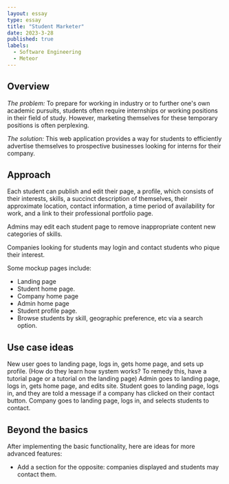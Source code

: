 ```yaml
---
layout: essay
type: essay
title: "Student Marketer"
date: 2023-3-28
published: true
labels:
  - Software Engineering
  - Meteor
---
```

## Overview

*The problem:* To prepare for working in industry or to further one's own academic pursuits, students often require internships or working positions in their field of study. However, marketing themselves for these temporary positions is often perplexing.

*The solution:* This web application provides a way for students to efficiently advertise themselves to prospective businesses looking for interns for their company.

## Approach

Each student can publish and edit their page, a profile, which consists of their interests, skills, a succinct description of themselves, their approximate location, contact information, a time period of availability for work, and a link to their professional portfolio page.

Admins may edit each student page to remove inappropriate content new categories of skills.

Companies looking for students may login and contact students who pique their interest.

Some mockup pages include:

- Landing page
- Student home page.
- Company home page
- Admin home page
- Student profile page.
- Browse students by skill, geographic preference, etc via a search option.



## Use case ideas

New user goes to landing page, logs in, gets home page, and sets up profile. (How do they learn how system works? To remedy this, have a tutorial page or a tutorial on the landing page)
Admin goes to landing page, logs in, gets home page, and edits site.
Student goes to landing page, logs in, and they are told a message if a company has clicked on their contact button. 
Company goes to landing page, logs in, and selects students to contact.

## Beyond the basics

After implementing the basic functionality, here are ideas for more advanced features:
- Add a section for the opposite: companies displayed and students may contact them.
